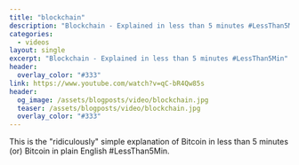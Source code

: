 ```yaml
---
title: "blockchain"
description: "Blockchain - Explained in less than 5 minutes #LessThan5Min"
categories:
  - videos
layout: single
excerpt: "Blockchain - Explained in less than 5 minutes #LessThan5Min"
header:
  overlay_color: "#333"
link: https://www.youtube.com/watch?v=qC-bR4Qw85s
header:
  og_image: /assets/blogposts/video/blockchain.jpg
  teaser: /assets/blogposts/video/blockchain.jpg
  overlay_color: "#333"
---
```



This is the "ridiculously" simple explanation of Bitcoin in less than 5 minutes (or) Bitcoin in plain English  #LessThan5Min. 